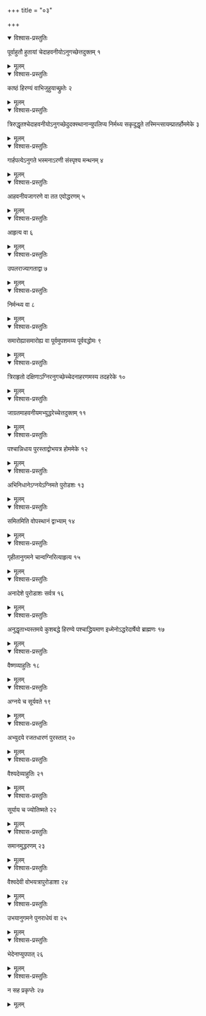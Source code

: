 +++
title = "०३"

+++


<details open><summary>विश्वास-प्रस्तुतिः</summary>

पूर्वाहुतौ हुतायां चेदाहवनीयोऽनुगच्छेत्तदुक्तम् १
</details>

<details><summary>मूलम्</summary>

पूर्वाहुतौ हुतायां चेदाहवनीयोऽनुगच्छेत्तदुक्तम् १
</details>


<details open><summary>विश्वास-प्रस्तुतिः</summary>

काष्ठं हिरण्यं वाभिजुहुयाच्छ्रुतेः २
</details>

<details><summary>मूलम्</summary>

काष्ठं हिरण्यं वाभिजुहुयाच्छ्रुतेः २
</details>


<details open><summary>विश्वास-प्रस्तुतिः</summary>

त्रिरुद्धृतश्चेदाहवनीयोऽनुगच्छेदुदक्स्थानान्युपलिप्य निर्मथ्य सकृदुद्धृते तस्मिन्त्सायम्प्रातर्होममेके ३
</details>

<details><summary>मूलम्</summary>

त्रिरुद्धृतश्चेदाहवनीयोऽनुगच्छेदुदक्स्थानान्युपलिप्य निर्मथ्य सकृदुद्धृते तस्मिन्त्सायम्प्रातर्होममेके ३
</details>


<details open><summary>विश्वास-प्रस्तुतिः</summary>

गार्हपत्येऽनुगते भस्मनाऽरणी संस्पृश्य मन्थनम् ४
</details>

<details><summary>मूलम्</summary>

गार्हपत्येऽनुगते भस्मनाऽरणी संस्पृश्य मन्थनम् ४
</details>


<details open><summary>विश्वास-प्रस्तुतिः</summary>

आहवनीयजागरणे वा तत एवोद्धरणम् ५
</details>

<details><summary>मूलम्</summary>

आहवनीयजागरणे वा तत एवोद्धरणम् ५
</details>


<details open><summary>विश्वास-प्रस्तुतिः</summary>

आहृत्य वा ६
</details>

<details><summary>मूलम्</summary>

आहृत्य वा ६
</details>


<details open><summary>विश्वास-प्रस्तुतिः</summary>

उपलराज्यागताद्वा ७
</details>

<details><summary>मूलम्</summary>

उपलराज्यागताद्वा ७
</details>


<details open><summary>विश्वास-प्रस्तुतिः</summary>

निर्मन्थ्य वा ८
</details>

<details><summary>मूलम्</summary>

निर्मन्थ्य वा ८
</details>


<details open><summary>विश्वास-प्रस्तुतिः</summary>

समारोह्यासमारोह्य वा पूर्वमुपशमय्य पूर्ववद्धोमः ९
</details>

<details><summary>मूलम्</summary>

समारोह्यासमारोह्य वा पूर्वमुपशमय्य पूर्ववद्धोमः ९
</details>


<details open><summary>विश्वास-प्रस्तुतिः</summary>

त्रिराहृतो दक्षिणाऽग्निरनुगच्छेच्चेदनाहरणमस्य तदहरेके १०
</details>

<details><summary>मूलम्</summary>

त्रिराहृतो दक्षिणाऽग्निरनुगच्छेच्चेदनाहरणमस्य तदहरेके १०
</details>


<details open><summary>विश्वास-प्रस्तुतिः</summary>

जाग्रतमाहवनीयमभ्युद्धरेच्चेत्तदुक्तम् ११
</details>

<details><summary>मूलम्</summary>

जाग्रतमाहवनीयमभ्युद्धरेच्चेत्तदुक्तम् ११
</details>


<details open><summary>विश्वास-प्रस्तुतिः</summary>

पश्चान्निधाय पुरस्ताद्वोभयत्र होममेके १२
</details>

<details><summary>मूलम्</summary>

पश्चान्निधाय पुरस्ताद्वोभयत्र होममेके १२
</details>


<details open><summary>विश्वास-प्रस्तुतिः</summary>

अभिनिधानेऽग्नयेऽग्निमते पुरोडशः १३
</details>

<details><summary>मूलम्</summary>

अभिनिधानेऽग्नयेऽग्निमते पुरोडशः १३
</details>


<details open><summary>विश्वास-प्रस्तुतिः</summary>

समितमिति वोपस्थानं द्वाभ्याम् १४
</details>

<details><summary>मूलम्</summary>

समितमिति वोपस्थानं द्वाभ्याम् १४
</details>


<details open><summary>विश्वास-प्रस्तुतिः</summary>

गृहीतानुगमने चान्वग्निरित्याहृत्य १५
</details>

<details><summary>मूलम्</summary>

गृहीतानुगमने चान्वग्निरित्याहृत्य १५
</details>


<details open><summary>विश्वास-प्रस्तुतिः</summary>

अनादेशे पुरोडाशः सर्वत्र १६
</details>

<details><summary>मूलम्</summary>

अनादेशे पुरोडाशः सर्वत्र १६
</details>


<details open><summary>विश्वास-प्रस्तुतिः</summary>

अनुद्धृताभ्यस्तमये कुशबद्धे हिरण्ये पश्चाद्ध्रियमाण इध्मेनोऽद्धरेदार्षेयो ब्राह्मणः १७
</details>

<details><summary>मूलम्</summary>

अनुद्धृताभ्यस्तमये कुशबद्धे हिरण्ये पश्चाद्ध्रियमाण इध्मेनोऽद्धरेदार्षेयो ब्राह्मणः १७
</details>


<details open><summary>विश्वास-प्रस्तुतिः</summary>

वैष्णव्याहुतिः १८
</details>

<details><summary>मूलम्</summary>

वैष्णव्याहुतिः १८
</details>


<details open><summary>विश्वास-प्रस्तुतिः</summary>

अग्नये च सूर्यवते १९
</details>

<details><summary>मूलम्</summary>

अग्नये च सूर्यवते १९
</details>


<details open><summary>विश्वास-प्रस्तुतिः</summary>

अभ्युदये रजतधारणं पुरस्तात् २०
</details>

<details><summary>मूलम्</summary>

अभ्युदये रजतधारणं पुरस्तात् २०
</details>


<details open><summary>विश्वास-प्रस्तुतिः</summary>

वैश्यदेव्याहुतिः २१
</details>

<details><summary>मूलम्</summary>

वैश्यदेव्याहुतिः २१
</details>


<details open><summary>विश्वास-प्रस्तुतिः</summary>

सूर्याय च ज्योतिष्मते २२
</details>

<details><summary>मूलम्</summary>

सूर्याय च ज्योतिष्मते २२
</details>


<details open><summary>विश्वास-प्रस्तुतिः</summary>

समानमुद्धरणम् २३
</details>

<details><summary>मूलम्</summary>

समानमुद्धरणम् २३
</details>


<details open><summary>विश्वास-प्रस्तुतिः</summary>

वैश्वदेवी वोभयत्रापुरोडाशा २४
</details>

<details><summary>मूलम्</summary>

वैश्वदेवी वोभयत्रापुरोडाशा २४
</details>


<details open><summary>विश्वास-प्रस्तुतिः</summary>

उभयानुगमने पुनराधेयं वा २५
</details>

<details><summary>मूलम्</summary>

उभयानुगमने पुनराधेयं वा २५
</details>


<details open><summary>विश्वास-प्रस्तुतिः</summary>

भेदेनाप्युपपात् २६
</details>

<details><summary>मूलम्</summary>

भेदेनाप्युपपात् २६
</details>


<details open><summary>विश्वास-प्रस्तुतिः</summary>

न सह प्रकृप्तेः २७
</details>

<details><summary>मूलम्</summary>

न सह प्रकृप्तेः २७
</details>

